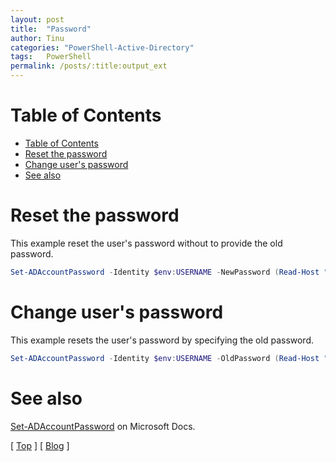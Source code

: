 ```yaml
---
layout: post
title:  "Password"
author: Tinu
categories: "PowerShell-Active-Directory"
tags:   PowerShell
permalink: /posts/:title:output_ext
---
```


# Table of Contents

- [Table of Contents](#table-of-contents)
- [Reset the password](#reset-the-password)
- [Change user's password](#change-users-password)
- [See also](#see-also)

# Reset the password

This example reset the user's password without to provide the old password.

````powershell
Set-ADAccountPassword -Identity $env:USERNAME -NewPassword (Read-Host "Provide a new password for $($env:USERNAME)" -AsSecureString) -Reset -PassThru
````

# Change user's password

This example resets the user's password by specifying the old password.

````powershell
Set-ADAccountPassword -Identity $env:USERNAME -OldPassword (Read-Host "enter the current password for $($env:USERNAME)" -AsSecureString) -NewPassword (Read-Host "provide a new password for $($env:USERNAME)" -AsSecureString) -PassThru
````

# See also

[Set-ADAccountPassword](https://docs.microsoft.com/en-us/powershell/module/addsadministration/Set-ADAccountPassword?view=win10-ps) on Microsoft Docs.

[ [Top](#table-of-contents) ] [ [Blog](../categories.html) ]
